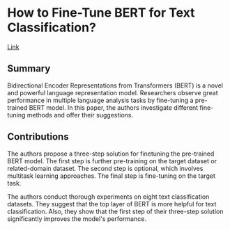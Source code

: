 # How to Fine-Tune BERT for Text Classification?

[Link](https://arxiv.org/pdf/1905.05583.pdf)

## Summary

Bidirectional Encoder Representations from Transformers (BERT) is a novel and powerful language representation model. Researchers observe great performance in multiple language analysis tasks by fine-tuning a pre-trained BERT model. In this paper, the authors investigate different fine-tuning methods and offer their suggestions.

## Contributions

The authors propose a three-step solution for finetuning the pre-trained BERT model. The first step is further pre-training on the target dataset or related-domain dataset. The second step is optional, which involves multitask learning approaches. The final step is fine-tuning on the target task.

The authors conduct thorough experiments on eight text classification datasets. They suggest that the top layer of BERT is more helpful for text classification. Also, they show that the first step of their three-step solution significantly improves the model's performance.